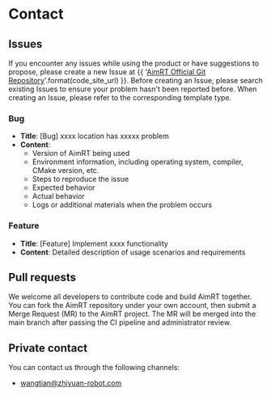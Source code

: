# Contact

## Issues

If you encounter any issues while using the product or have suggestions to propose, please create a new Issue at {{ '[AimRT Official Git Repository]({})'.format(code_site_url) }}. Before creating an Issue, please search existing Issues to ensure your problem hasn't been reported before. When creating an Issue, please refer to the corresponding template type.

### Bug
- **Title**: [Bug] xxxx location has xxxxx problem
- **Content**:
  - Version of AimRT being used
  - Environment information, including operating system, compiler, CMake version, etc.
  - Steps to reproduce the issue
  - Expected behavior
  - Actual behavior
  - Logs or additional materials when the problem occurs

### Feature
- **Title**: [Feature] Implement xxxx functionality
- **Content**: Detailed description of usage scenarios and requirements

## Pull requests

We welcome all developers to contribute code and build AimRT together. You can fork the AimRT repository under your own account, then submit a Merge Request (MR) to the AimRT project. The MR will be merged into the main branch after passing the CI pipeline and administrator review.

## Private contact

You can contact us through the following channels:

- wangtian@zhiyuan-robot.com